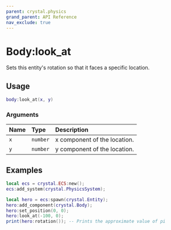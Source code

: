 ```yaml
---
parent: crystal.physics
grand_parent: API Reference
nav_exclude: true
---
```


# Body:look_at

Sets this entity's rotation so that it faces a specific location.

## Usage

```lua
body:look_at(x, y)
```

### Arguments

| Name | Type     | Description                  |
| :--- | :------- | :--------------------------- |
| `x`  | `number` | x component of the location. |
| `y`  | `number` | y component of the location. |

## Examples

```lua
local ecs = crystal.ECS:new();
ecs:add_system(crystal.PhysicsSystem);

local hero = ecs:spawn(crystal.Entity);
hero:add_component(crystal.Body);
hero:set_position(0, 0);
hero:look_at(-100, 0);
print(hero:rotation()); -- Prints the approximate value of pi
```
